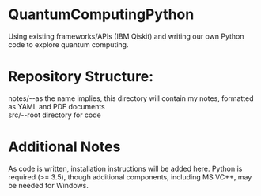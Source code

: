 # QuantumComputingPython

Using existing frameworks/APIs (IBM Qiskit) and writing our own Python code to explore quantum computing. 

# Repository Structure:
notes/--as the name implies, this directory will contain my notes, formatted as YAML and PDF documents \
src/--root directory for code

# Additional Notes
As code is written, installation instructions will be added here. Python is required (>= 3.5), though additional components, including MS VC++, may be needed for Windows.
